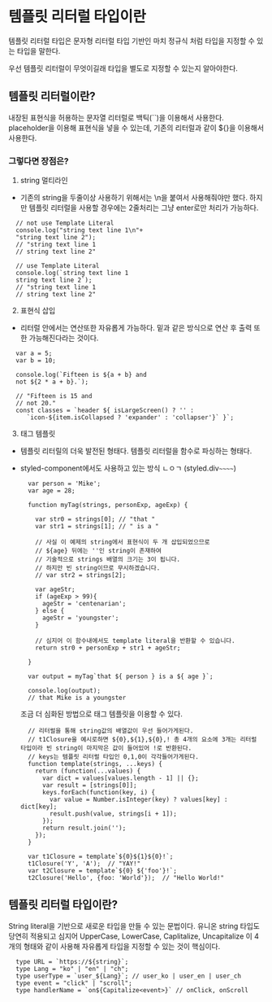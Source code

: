 # 템플릿 리터럴 타입이란

템플릿 리터럴 타입은 문자형 리터럴 타입 기반인 마치 정규식 처럼 타입을 지정할 수 있는 타입을 말한다.

우선 템플릿 리터럴이 무엇이길래 타입을 별도로 지정할 수 있는지 알아야한다.

## 템플릿 리터럴이란?

내장된 표현식을 허용하는 문자열 리터럴로 백틱(``)을 이용해서 사용한다. placeholder을 이용해 표현식을 넣을 수 있는데, 기존의 리터럴과 같이 ${}을 이용해서 사용한다.

### 그렇다면 장점은?

1. string 멀티라인

- 기존의 string을 두줄이상 사용하기 위해서는 \n을 붙여서 사용해줘야만 했다. 하지만 템플릿 리터럴을 사용할 경우에는 2줄처리는 그냥 enter로만 처리가 가능하다.

```
  // not use Template Literal
  console.log("string text line 1\n"+
  "string text line 2");
  // "string text line 1
  // string text line 2"

  // use Template Literal
  console.log(`string text line 1
  string text line 2`);
  // "string text line 1
  // string text line 2"
```

2. 표현식 삽입

- 리터럴 안에서는 연산또한 자유롭게 가능하다. 밑과 같은 방식으로 연산 후 출력 또한 가능해진다라는 것이다.

```
  var a = 5;
  var b = 10;

  console.log(`Fifteen is ${a + b} and
  not ${2 * a + b}.`);

  // "Fifteen is 15 and
  // not 20."
  const classes = `header ${ isLargeScreen() ? '' :
     `icon-${item.isCollapsed ? 'expander' : 'collapser'}` }`;
```

3. 태그 템플릿

- 템플릿 리터릴의 더욱 발전된 형태다. 템플릿 리터럴을 함수로 파싱하는 형태다.
- styled-component에서도 사용하고 있는 방식 ㄴㅇㄱ (styled.div`~~~~`)

  ```
    var person = 'Mike';
    var age = 28;

    function myTag(strings, personExp, ageExp) {

      var str0 = strings[0]; // "that "
      var str1 = strings[1]; // " is a "

      // 사실 이 예제의 string에서 표현식이 두 개 삽입되었으므로
      // ${age} 뒤에는 ''인 string이 존재하여
      // 기술적으로 strings 배열의 크기는 3이 됩니다.
      // 하지만 빈 string이므로 무시하겠습니다.
      // var str2 = strings[2];

      var ageStr;
      if (ageExp > 99){
        ageStr = 'centenarian';
      } else {
        ageStr = 'youngster';
      }

      // 심지어 이 함수내에서도 template literal을 반환할 수 있습니다.
      return str0 + personExp + str1 + ageStr;

    }

    var output = myTag`that ${ person } is a ${ age }`;

    console.log(output);
    // that Mike is a youngster
  ```

  조금 더 심화된 방법으로 태그 템플릿을 이용할 수 있다.

  ```
    // 리터럴을 통해 string값의 배열값이 우선 들어가게된다.
    // t1Closure을 예시로하면 ${0},${1},${0},! 총 4개의 요소에 3개는 리터럴 타입이라 빈 string이 마지막은 값이 들어있어 !로 반환된다.
    // keys는 템플릿 리터럴 타입인 0,1,0이 각각들어가게된다.
    function template(strings, ...keys) {
      return (function(...values) {
        var dict = values[values.length - 1] || {};
        var result = [strings[0]];
        keys.forEach(function(key, i) {
          var value = Number.isInteger(key) ? values[key] : dict[key];
          result.push(value, strings[i + 1]);
        });
        return result.join('');
      });
    }

    var t1Closure = template`${0}${1}${0}!`;
    t1Closure('Y', 'A');  // "YAY!"
    var t2Closure = template`${0} ${'foo'}!`;
    t2Closure('Hello', {foo: 'World'});  // "Hello World!"
  ```

## 템플릿 리터럴 타입이란?

String literal을 기반으로 새로운 타입을 만들 수 있는 문법이다.
유니온 string 타입도 당연히 적용되고 심지어 UpperCase, LowerCase, Caplitalize, Uncapitalize 이 4개의 형태와 같이 사용해 자유롭게 타입을 지정할 수 있는 것이 핵심이다.

```
  type URL = `https://${string}`;
  type Lang = "ko" | "en" | "ch";
  type userType = `user_${Lang}`; // user_ko | user_en | user_ch
  type event = "click" | "scroll";
  type handlerName = `on${Capitalize<event>}` // onClick, onScroll
```
